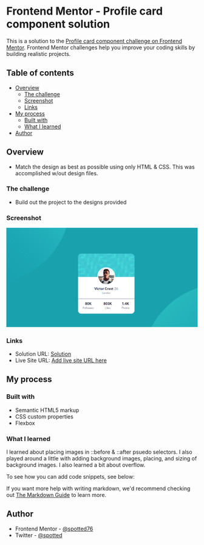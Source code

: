 # Frontend Mentor - Profile card component solution

This is a solution to the [Profile card component challenge on Frontend Mentor](https://www.frontendmentor.io/challenges/profile-card-component-cfArpWshJ). Frontend Mentor challenges help you improve your coding skills by building realistic projects. 

## Table of contents

- [Overview](#overview)
  - [The challenge](#the-challenge)
  - [Screenshot](#screenshot)
  - [Links](#links)
- [My process](#my-process)
  - [Built with](#built-with)
  - [What I learned](#what-i-learned)
- [Author](#author)

## Overview
- Match the design as best as possible using only HTML & CSS.  This was accomplished w/out design files.

### The challenge

- Build out the project to the designs provided

### Screenshot

![](./screens/Screenshot.png)


### Links

- Solution URL: [Solution](https://github.com/spotted76/mentor-profile-card)
- Live Site URL: [Add live site URL here](https://your-live-site-url.com)

## My process

### Built with

- Semantic HTML5 markup
- CSS custom properties
- Flexbox


### What I learned

I learned about placing images in ::before & ::after psuedo selectors.  I also played around a little with adding background images, placing, and sizing of background images.  I also learned a bit about overflow.

To see how you can add code snippets, see below:


If you want more help with writing markdown, we'd recommend checking out [The Markdown Guide](https://www.markdownguide.org/) to learn more.


## Author

- Frontend Mentor - [@spotted76](https://www.frontendmentor.io/profile/spotted76)
- Twitter - [@spotted](https://www.twitter.com/spotted)

